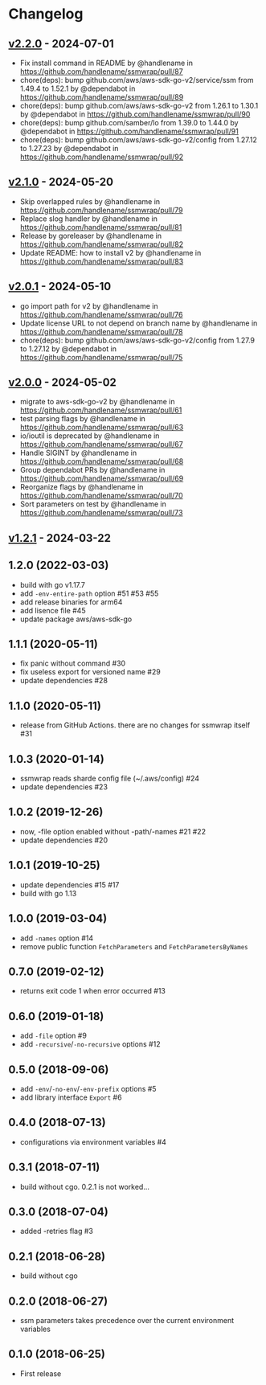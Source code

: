 # Changelog

## [v2.2.0](https://github.com/handlename/ssmwrap/compare/v2.1.0...v2.2.0) - 2024-07-01
- Fix install command in README by @handlename in https://github.com/handlename/ssmwrap/pull/87
- chore(deps): bump github.com/aws/aws-sdk-go-v2/service/ssm from 1.49.4 to 1.52.1 by @dependabot in https://github.com/handlename/ssmwrap/pull/89
- chore(deps): bump github.com/aws/aws-sdk-go-v2 from 1.26.1 to 1.30.1 by @dependabot in https://github.com/handlename/ssmwrap/pull/90
- chore(deps): bump github.com/samber/lo from 1.39.0 to 1.44.0 by @dependabot in https://github.com/handlename/ssmwrap/pull/91
- chore(deps): bump github.com/aws/aws-sdk-go-v2/config from 1.27.12 to 1.27.23 by @dependabot in https://github.com/handlename/ssmwrap/pull/92

## [v2.1.0](https://github.com/handlename/ssmwrap/compare/v2.0.1...v2.1.0) - 2024-05-20
- Skip overlapped rules by @handlename in https://github.com/handlename/ssmwrap/pull/79
- Replace slog handler by @handlename in https://github.com/handlename/ssmwrap/pull/81
- Release by goreleaser by @handlename in https://github.com/handlename/ssmwrap/pull/82
- Update README: how to install v2 by @handlename in https://github.com/handlename/ssmwrap/pull/83

## [v2.0.1](https://github.com/handlename/ssmwrap/compare/v2.0.0...v2.0.1) - 2024-05-10
- go import path for v2 by @handlename in https://github.com/handlename/ssmwrap/pull/76
- Update license URL to not depend on branch name by @handlename in https://github.com/handlename/ssmwrap/pull/78
- chore(deps): bump github.com/aws/aws-sdk-go-v2/config from 1.27.9 to 1.27.12 by @dependabot in https://github.com/handlename/ssmwrap/pull/75

## [v2.0.0](https://github.com/handlename/ssmwrap/compare/v1.2.2...v2.0.0) - 2024-05-02
- migrate to aws-sdk-go-v2 by @handlename in https://github.com/handlename/ssmwrap/pull/61
- test parsing flags by @handlename in https://github.com/handlename/ssmwrap/pull/63
- io/ioutil is deprecated by @handlename in https://github.com/handlename/ssmwrap/pull/67
- Handle SIGINT by @handlename in https://github.com/handlename/ssmwrap/pull/68
- Group dependabot PRs by @handlename in https://github.com/handlename/ssmwrap/pull/69
- Reorganize flags by @handlename in https://github.com/handlename/ssmwrap/pull/70
- Sort parameters on test by @handlename in https://github.com/handlename/ssmwrap/pull/73

## [v1.2.1](https://github.com/handlename/ssmwrap/compare/v1.2.1...v1.2.1) - 2024-03-22

## 1.2.0 (2022-03-03)

- build with go v1.17.7
- add `-env-entire-path` option #51 #53 #55
- add release binaries for arm64
- add lisence file #45
- update package aws/aws-sdk-go

## 1.1.1 (2020-05-11)

- fix panic without command #30
- fix useless export for versioned name #29
- update dependencies #28

## 1.1.0 (2020-05-11)

- release from GitHub Actions. there are no changes for ssmwrap itself #31

## 1.0.3 (2020-01-14)

- ssmwrap reads sharde config file (~/.aws/config) #24
- update dependencies #23

## 1.0.2 (2019-12-26)

- now, -file option enabled without -path/-names #21 #22
- update dependencies #20

## 1.0.1 (2019-10-25)

- update dependencies #15 #17
- build with go 1.13

## 1.0.0 (2019-03-04)

- add `-names` option #14
- remove public function `FetchParameters` and `FetchParametersByNames`

## 0.7.0 (2019-02-12)

- returns exit code 1 when error occurred #13

## 0.6.0 (2019-01-18)

- add `-file` option #9
- add `-recursive`/`-no-recursive` options #12

## 0.5.0 (2018-09-06)

- add `-env`/`-no-env`/`-env-prefix` options #5
- add library interface `Export` #6

## 0.4.0 (2018-07-13)

- configurations via environment variables #4

## 0.3.1 (2018-07-11)

- build without cgo. 0.2.1 is not worked...

## 0.3.0 (2018-07-04)

- added -retries flag #3

## 0.2.1 (2018-06-28)

- build without cgo

## 0.2.0 (2018-06-27)

- ssm parameters takes precedence over the current environment variables

## 0.1.0 (2018-06-25)

- First release

